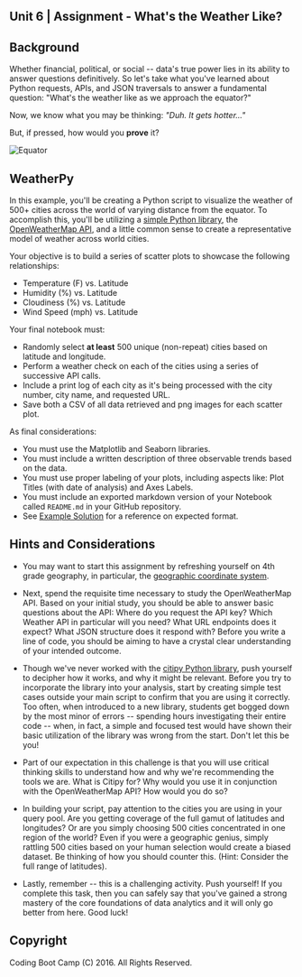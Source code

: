 ## Unit 6 | Assignment - What's the Weather Like?

## Background

Whether financial, political, or social -- data's true power lies in its ability to answer questions
 definitively. So let's take what you've learned about Python requests, APIs, and JSON traversals
 to answer a fundamental question: "What's the weather like as we approach the equator?"

Now, we know what you may be thinking: _"Duh. It gets hotter..."_ 

But, if pressed, how would you **prove** it? 

![Equator](equatorsign.png)

## WeatherPy

In this example, you'll be creating a Python script to visualize the weather of 500+ cities across
 the world of varying distance from the equator. To accomplish this, you'll be utilizing a [
 simple Python library](https://pypi.python.org/pypi/citipy), the [OpenWeatherMap API](https://openweathermap.org/api),
 and a little common sense to create a representative model of weather across world cities.

Your objective is to build a series of scatter plots to showcase the following relationships:

* Temperature (F) vs. Latitude
* Humidity (%) vs. Latitude
* Cloudiness (%) vs. Latitude
* Wind Speed (mph) vs. Latitude

Your final notebook must:

* Randomly select **at least** 500 unique (non-repeat) cities based on latitude and longitude.
* Perform a weather check on each of the cities using a series of successive API calls. 
* Include a print log of each city as it's being processed with the city number, city name, and requested URL.
* Save both a CSV of all data retrieved and png images for each scatter plot.

As final considerations:

* You must use the Matplotlib and Seaborn libraries.
* You must include a written description of three observable trends based on the data. 
* You must use proper labeling of your plots, including aspects like: Plot Titles (with date of analysis) and Axes Labels.
* You must include an exported markdown version of your Notebook called  `README.md` in your GitHub repository.  
* See [Example Solution](WeatherPy_Example.pdf) for a reference on expected format. 

## Hints and Considerations

* You may want to start this assignment by refreshing yourself on 4th grade geography, in particular,
 the [geographic coordinate system](http://desktop.arcgis.com/en/arcmap/10.3/guide-books/map-projections/about-geographic-coordinate-systems.htm). 

* Next, spend the requisite time necessary to study the OpenWeatherMap API. Based on your initial
 study, you should be able to answer  basic questions about the API: Where do you request the API key?
 Which Weather API in particular will you need? What URL endpoints does it expect? What JSON structure
 does it respond with? Before you write a line of code, you should be aiming to have a crystal clear understanding of your intended outcome.

* Though we've never worked with the [citipy Python library](https://pypi.python.org/pypi/citipy),
 push yourself to decipher how it works, and why it might be relevant. Before you try to incorporate
 the library into your analysis, start by creating simple test cases outside your main script to confirm
 that you are using it correctly. Too often, when introduced to a new library, students get bogged down
 by the most minor of errors -- spending hours investigating their entire code -- when, in fact, a simple
 and focused test would have shown their basic utilization of the library was wrong from the start. Don't let this be you!

* Part of our expectation in this challenge is that you will use critical thinking skills to understand how
 and why we're recommending the tools we are. What is Citipy for? Why would you use it in conjunction with
 the OpenWeatherMap API? How would you do so?

* In building your script, pay attention to the cities you are using in your query pool. Are you getting
 coverage of the full gamut of latitudes and longitudes? Or are you simply choosing 500 cities concentrated
 in one region of the world? Even if you were a geographic genius, simply rattling 500 cities based on your
 human selection would create a biased dataset. Be thinking of how you should counter this. (Hint: Consider the full range of latitudes).

* Lastly, remember -- this is a challenging activity. Push yourself! If you complete this task, then you
 can safely say that you've gained a strong mastery of the core foundations of data analytics and it will
 only go better from here. Good luck!

## Copyright

Coding Boot Camp (C) 2016. All Rights Reserved.
